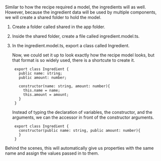 Similar to how the recipe required a model, the ingredients will as well. However, because the ingredient data will be used by multiple components, we will create a shared folder to hold the model.

1. Create a folder called shared in the app folder.

2. Inside the shared folder, create a file called ingredient.model.ts.

3. In the ingredient.model.ts, export a class called Ingredient.

    Now, we could set it up to look exactly how the recipe model looks, but that format is so widely used, there is a shortcute to create it.

        export class Ingredient {
          public name: string;
          public amount: number;

          constructor(name: string, amount: number){
            this.name = name;
            this.amount = amount;
          }
        }

    Instead of typing the declaration of variables, the constructor, and the arguments, we can the accessor in front of the constructor arguments.

        export class Ingredient {
          constructor(public name: string, public amount: number){
          }
        }

  Behind the scenes, this will automatically give us properties with the same name and assign the values passed in to them.